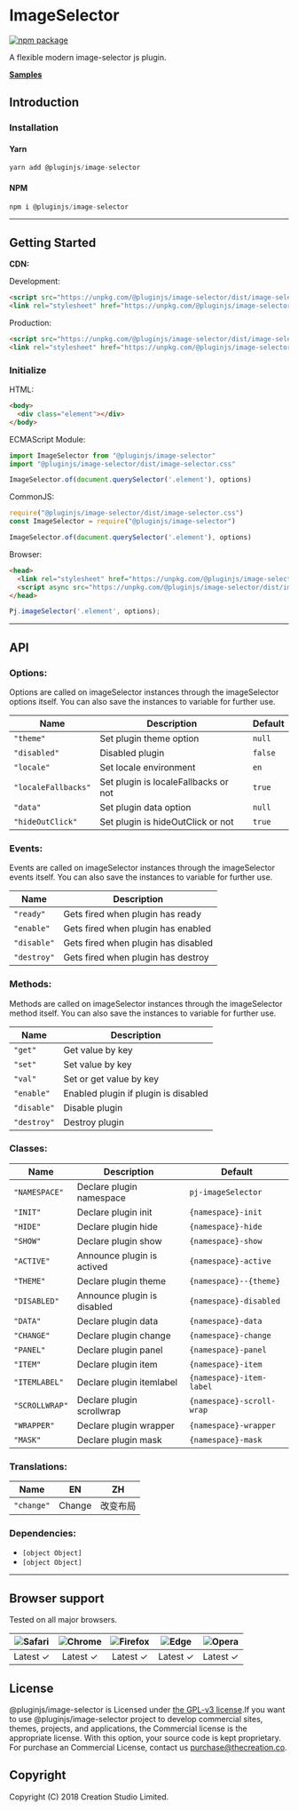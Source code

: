 # ImageSelector
[![npm package](https://img.shields.io/npm/v/@pluginjs/image-selector.svg)](https://www.npmjs.com/package/@pluginjs/image-selector)

A flexible modern image-selector js plugin.

**[Samples](https://codesandbox.io/s/github/pluginjs/plugin.js/tree/master/modules/imageSelector/samples)**

## Introduction
### Installation

#### Yarn
```javascript
yarn add @pluginjs/image-selector
```
#### NPM
```javascript
npm i @pluginjs/image-selector
```
---

## Getting Started

**CDN:**

Development:
```html
<script src="https://unpkg.com/@pluginjs/image-selector/dist/image-selector.js"></script>
<link rel="stylesheet" href="https://unpkg.com/@pluginjs/image-selector/dist/image-selector.css">
```
Production:
```html
<script src="https://unpkg.com/@pluginjs/image-selector/dist/image-selector.min.js"></script>
<link rel="stylesheet" href="https://unpkg.com/@pluginjs/image-selector/dist/image-selector.min.css">
```

### Initialize
HTML:
```html
<body>
  <div class="element"></div>
</body>
```
ECMAScript Module:
```javascript
import ImageSelector from "@pluginjs/image-selector"
import "@pluginjs/image-selector/dist/image-selector.css"

ImageSelector.of(document.querySelector('.element'), options)
```
CommonJS:
```javascript
require("@pluginjs/image-selector/dist/image-selector.css")
const ImageSelector = require("@pluginjs/image-selector")

ImageSelector.of(document.querySelector('.element'), options)
```
Browser:
```html
<head>
  <link rel="stylesheet" href="https://unpkg.com/@pluginjs/image-selector/dist/image-selector.css">
  <script async src="https://unpkg.com/@pluginjs/image-selector/dist/image-selector.js"></script>
</head>
```
```javascript
Pj.imageSelector('.element', options);
```
---
## API

### Options:
Options are called on imageSelector instances through the imageSelector options itself.
You can also save the instances to variable for further use.

Name | Description | Default
-----|--------------|-----
`"theme"` | Set plugin theme option | `null`
`"disabled"` | Disabled plugin | `false`
`"locale"` | Set locale environment | `en`
`"localeFallbacks"` | Set plugin is localeFallbacks or not  | `true`
`"data"` | Set plugin data option | `null`
`"hideOutClick"` | Set plugin is hideOutClick or not  | `true`

### Events:
Events are called on imageSelector instances through the imageSelector events itself.
You can also save the instances to variable for further use.

Name | Description
-----|-----
`"ready"` | Gets fired when plugin has ready
`"enable"` | Gets fired when plugin has enabled
`"disable"` | Gets fired when plugin has disabled
`"destroy"` | Gets fired when plugin has destroy


### Methods:
Methods are called on imageSelector instances through the imageSelector method itself.
You can also save the instances to variable for further use.

Name | Description
-----|-----
`"get"` | Get value by key
`"set"` | Set value by key
`"val"` | Set or get value by key
`"enable"` | Enabled plugin if plugin is disabled
`"disable"` | Disable plugin
`"destroy"` | Destroy plugin


### Classes:
Name | Description | Default
-----|------|------
`"NAMESPACE"` | Declare plugin namespace | `pj-imageSelector`
`"INIT"` | Declare plugin init | `{namespace}-init`
`"HIDE"` | Declare plugin hide | `{namespace}-hide`
`"SHOW"` | Declare plugin show | `{namespace}-show`
`"ACTIVE"` | Announce plugin is actived | `{namespace}-active`
`"THEME"` | Declare plugin theme | `{namespace}--{theme}`
`"DISABLED"` | Announce plugin is disabled | `{namespace}-disabled`
`"DATA"` | Declare plugin data | `{namespace}-data`
`"CHANGE"` | Declare plugin change | `{namespace}-change`
`"PANEL"` | Declare plugin panel | `{namespace}-panel`
`"ITEM"` | Declare plugin item | `{namespace}-item`
`"ITEMLABEL"` | Declare plugin itemlabel | `{namespace}-item-label`
`"SCROLLWRAP"` | Declare plugin scrollwrap | `{namespace}-scroll-wrap`
`"WRAPPER"` | Declare plugin wrapper | `{namespace}-wrapper`
`"MASK"` | Declare plugin mask | `{namespace}-mask`


### Translations:
Name | EN | ZH
-----|------|-------
`"change"` | Change | 改变布局


### Dependencies:
- `[object Object]`
- `[object Object]`

---

## Browser support

Tested on all major browsers.

| <img src="https://raw.githubusercontent.com/alrra/browser-logos/master/src/safari/safari_32x32.png" alt="Safari"> | <img src="https://raw.githubusercontent.com/alrra/browser-logos/master/src/chrome/chrome_32x32.png" alt="Chrome"> | <img src="https://raw.githubusercontent.com/alrra/browser-logos/master/src/firefox/firefox_32x32.png" alt="Firefox"> | <img src="https://raw.githubusercontent.com/alrra/browser-logos/master/src/edge/edge_32x32.png" alt="Edge"> | <img src="https://raw.githubusercontent.com/alrra/browser-logos/master/src/opera/opera_32x32.png" alt="Opera"> |
|:--:|:--:|:--:|:--:|:--:|
| Latest ✓ | Latest ✓ | Latest ✓ | Latest ✓ | Latest ✓ |

## License
@pluginjs/image-selector is Licensed under [the GPL-v3 license](LICENSE).If you want to use @pluginjs/image-selector project to develop commercial sites, themes, projects, and applications, the Commercial license is the appropriate license. With this option, your source code is kept proprietary. For purchase an Commercial License, contact us purchase@thecreation.co.

## Copyright
Copyright (C) 2018 Creation Studio Limited.